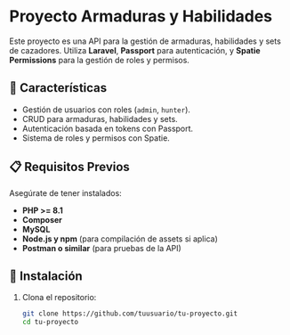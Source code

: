 # Proyecto Armaduras y Habilidades

Este proyecto es una API para la gestión de armaduras, habilidades y sets de cazadores. Utiliza **Laravel**, **Passport** para autenticación, y **Spatie Permissions** para la gestión de roles y permisos.

## 🌟 Características

- Gestión de usuarios con roles (`admin`, `hunter`).
- CRUD para armaduras, habilidades y sets.
- Autenticación basada en tokens con Passport.
- Sistema de roles y permisos con Spatie.

## 📋 Requisitos Previos

Asegúrate de tener instalados:

- **PHP >= 8.1**
- **Composer**
- **MySQL**
- **Node.js y npm** (para compilación de assets si aplica)
- **Postman o similar** (para pruebas de la API)

## 🚀 Instalación

1. Clona el repositorio:

   ```bash
   git clone https://github.com/tuusuario/tu-proyecto.git
   cd tu-proyecto
